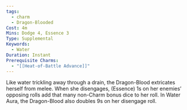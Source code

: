 ```yaml
---
tags:
  - charm
  - Dragon-Blooded
Cost: 4m
Mins: Dodge 4, Essence 3
Type: Supplemental
Keywords:
  - Water
Duration: Instant
Prerequisite Charms:
  - "[[Heat-of-Battle Advance]]"
---
```

Like water trickling away through a drain, the Dragon-Blood extricates herself from melee. When she disengages, (Essence) 1s on her enemies’ opposing rolls add that many non-Charm bonus dice to her roll. In Water Aura, the Dragon-Blood also doubles 9s on her disengage roll.